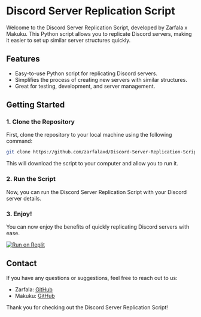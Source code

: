 # Discord Server Replication Script  

Welcome to the Discord Server Replication Script, developed by Zarfala x Makuku. This Python script allows you to replicate Discord servers, making it easier to set up similar server structures quickly.

## Features

- Easy-to-use Python script for replicating Discord servers.
- Simplifies the process of creating new servers with similar structures.
- Great for testing, development, and server management.

## Getting Started

### 1. Clone the Repository

First, clone the repository to your local machine using the following command:

```bash
git clone https://github.com/zarfalaxd/Discord-Server-Replication-Script.git
```

This will download the script to your computer and allow you to run it.

### 2. Run the Script

Now, you can run the Discord Server Replication Script with your Discord server details.

### 3. Enjoy!

You can now enjoy the benefits of quickly replicating Discord servers with ease.

<p>
  <a href="http://replit.com/@zarfaladev/Discord-server-cloner">
    <img src="https://replit.com/badge/github/zarfalaxd/Discord-Server-Replication-Script" alt="Run on Replit">
  </a>
</p>

## Contact

If you have any questions or suggestions, feel free to reach out to us:

- Zarfala: [GitHub](https://github.com/zarfalaxd)
- Makuku: [GitHub](https://github.com/makuku)

Thank you for checking out the Discord Server Replication Script!
